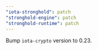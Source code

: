 ```yaml
---
"iota-stronghold": patch
"stronghold-engine": patch
"stronghold-runtime": patch
---
```


Bump `iota-crypto` version to 0.23.
